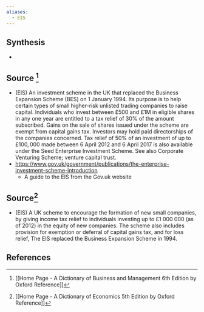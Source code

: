 ```yaml
---
aliases:
  - EIS
---
```

## Synthesis
- 
## Source [^1]
- (EIS) An investment scheme in the UK that replaced the Business Expansion Scheme (BES) on 1 January 1994. Its purpose is to help certain types of small higher-risk unlisted trading companies to raise capital. Individuals who invest between $£ 500$ and $£ 1 \mathrm{M}$ in eligible shares in any one year are entitled to a tax relief of $30 \%$ of the amount subscribed. Gains on the sale of shares issued under the scheme are exempt from capital gains tax. Investors may hold paid directorships of the companies concerned. Tax relief of $50 \%$ of an investment of up to $£ 100,000$ made between 6 April 2012 and 6 April 2017 is also available under the Seed Enterprise Investment Scheme. See also Corporate Venturing Scheme; venture capital trust.
- https://www.gov.uk/government/publications/the-enterprise-investment-scheme-introduction
	- A guide to the EIS from the Gov.uk website
## Source[^2]
- (EIS) A UK scheme to encourage the formation of new small companies, by giving income tax relief to individuals investing up to $£ 1~000~000$ (as of 2012) in the equity of new companies. The scheme also includes provision for exemption or deferral of capital gains tax, and for loss relief, The EIS replaced the Business Expansion Scheme in 1994.
## References

[^1]: [[Home Page - A Dictionary of Business and Management 6th Edition by Oxford Reference]]
[^2]: [[Home Page - A Dictionary of Economics 5th Edition by Oxford Reference]]